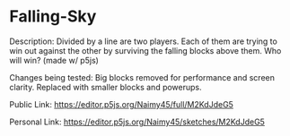 # Falling-Sky
Description: Divided by a line are two players. Each of them are trying to win out against the other by surviving the falling blocks above them. Who will win? (made w/ p5js)

Changes being tested:
Big blocks removed for performance and screen clarity.
Replaced with smaller blocks and powerups.


Public Link:
https://editor.p5js.org/Naimy45/full/M2KdJdeG5

Personal Link:
https://editor.p5js.org/Naimy45/sketches/M2KdJdeG5
